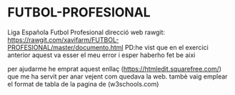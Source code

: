 # FUTBOL-PROFESIONAL
Liga Española Futbol Profesional
direcció web rawgit: https://rawgit.com/xavifarm/FUTBOL-PROFESIONAL/master/documento.html
PD:he vist que en el exercici anterior aquest va esser el meu error i esper haberho fet be aixi


per ajudarme he emprat aquest enllaç (https://htmledit.squarefree.com/) que me ha servit per anar vejent com quedava la web.
tambè vaig emplear el format de tabla de la pagina de (w3schools.com)


